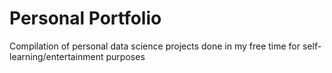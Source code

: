 # Personal Portfolio
Compilation of personal data science projects done in my free time for self-learning/entertainment purposes
